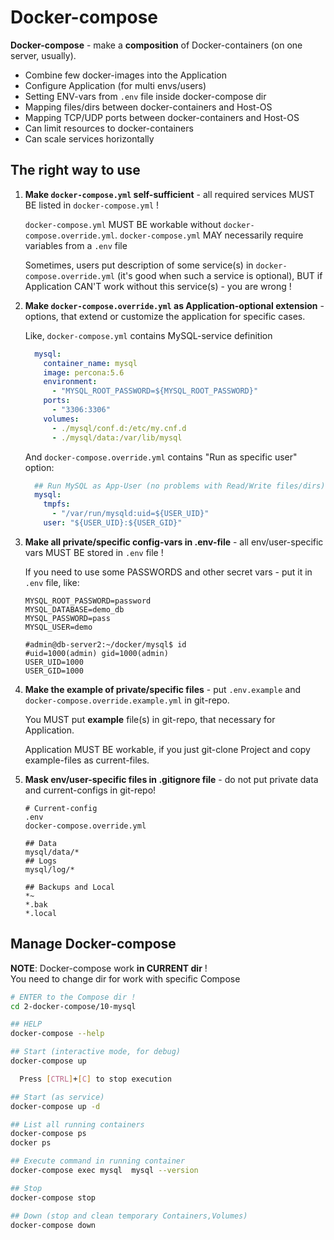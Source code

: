 # Docker-compose

**Docker-compose** - make a **composition** of Docker-containers (on one server, usually).
* Combine few docker-images into the Application
* Configure Application (for multi envs/users)
* Setting ENV-vars from `.env` file inside docker-compose dir
* Mapping files/dirs between docker-containers and Host-OS
* Mapping TCP/UDP ports between docker-containers and Host-OS
* Can limit resources to docker-containers
* Can scale services horizontally

## The right way to use

1) **Make `docker-compose.yml` self-sufficient** - all required services MUST BE listed in `docker-compose.yml` !

    `docker-compose.yml` MUST BE workable without `docker-compose.override.yml`.
    `docker-compose.yml` MAY necessarily require variables from a `.env` file

    Sometimes, users put description of some service(s) in `docker-compose.override.yml` (it's good when such a service is optional),
    BUT if Application CAN'T work without this service(s) - you are wrong !
    
1) **Make `docker-compose.override.yml` as Application-optional extension** - options,
 that extend or customize the application for specific cases.

    Like, `docker-compose.yml` contains MySQL-service definition
    ```yaml
      mysql:
        container_name: mysql
        image: percona:5.6
        environment:
          - "MYSQL_ROOT_PASSWORD=${MYSQL_ROOT_PASSWORD}"
        ports:
          - "3306:3306"
        volumes:
          - ./mysql/conf.d:/etc/my.cnf.d
          - ./mysql/data:/var/lib/mysql
    ```
    
    And `docker-compose.override.yml` contains "Run as specific user" option:
    ```yaml
      ## Run MySQL as App-User (no problems with Read/Write files/dirs)
      mysql:
        tmpfs:
          - "/var/run/mysqld:uid=${USER_UID}"
        user: "${USER_UID}:${USER_GID}"
    ```

1) **Make all private/specific config-vars in .env-file** - all env/user-specific vars MUST BE stored in `.env` file !

    If you need to use some PASSWORDS and other secret vars - put it in `.env` file, like:
    ```dotenv
    MYSQL_ROOT_PASSWORD=password
    MYSQL_DATABASE=demo_db
    MYSQL_PASSWORD=pass
    MYSQL_USER=demo
    
    #admin@db-server2:~/docker/mysql$ id
    #uid=1000(admin) gid=1000(admin)
    USER_UID=1000
    USER_GID=1000
    ```

1) **Make the example of private/specific files** - put `.env.example` and `docker-compose.override.example.yml` in git-repo.

    You MUST put **example** file(s) in git-repo, that necessary for Application.
    
    Application MUST BE workable, if you just git-clone Project and copy example-files as current-files.

1) **Mask env/user-specific files in .gitignore file** - do not put private data and current-configs in git-repo!
    ```gitignore
    # Current-config
    .env
    docker-compose.override.yml

    ## Data
    mysql/data/*
    ## Logs
    mysql/log/*
    
    ## Backups and Local
    *~
    *.bak
    *.local
    ```

## Manage Docker-compose
**NOTE**: Docker-compose work **in CURRENT dir** !  
You need to change dir for work with specific Compose
```bash
# ENTER to the Compose dir !
cd 2-docker-compose/10-mysql

## HELP
docker-compose --help

## Start (interactive mode, for debug)
docker-compose up

  Press [CTRL]+[C] to stop execution

## Start (as service)
docker-compose up -d

## List all running containers
docker-compose ps
docker ps

## Execute command in running container
docker-compose exec mysql  mysql --version

## Stop
docker-compose stop

## Down (stop and clean temporary Containers,Volumes)
docker-compose down
```